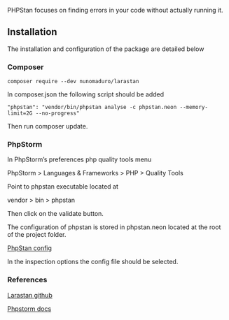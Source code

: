 PHPStan focuses on finding errors in your code without actually running it. 

## Installation

The installation and configuration of the package are detailed below

### Composer
```	
composer require --dev nunomaduro/larastan
```
In composer.json the following script should be added
```
"phpstan": "vendor/bin/phpstan analyse -c phpstan.neon --memory-limit=2G --no-progress"
```
Then run composer update.

### PhpStorm

In PhpStorm’s preferences php quality tools menu

PhpStorm > Languages & Frameworks > PHP > Quality Tools

Point to phpstan executable located at 

vendor > bin > phpstan

Then click on the validate button.

The configuration of phpstan is stored in phpstan.neon located at the root of the project folder.

<p class="m-0 mb-05"><a class="link" href="/assets/downloads/quality/phpstan.neon" download="phpstan.neon">PhpStan config</a></p>

In the inspection options the config file should be selected.


### References
<p class="m-0 mb-05"><a class="link" href="https://github.com/nunomaduro/larastan" target="_blank">Larastan github</a></p>  
<p class="m-0 mb-05"><a class="link" href="https://www.jetbrains.com/help/phpstorm/using-phpstan.html" target="_blank">Phpstorm docs</a></p> 
